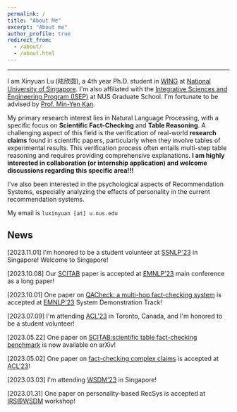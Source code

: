 ```yaml
---
permalink: /
title: "About Me"
excerpt: "About me"
author_profile: true
redirect_from: 
  - /about/
  - /about.html
---
```


---

I am Xinyuan Lu (陆欣圆), a 4th year Ph.D. student in [WING](https://wing.comp.nus.edu.sg/) at [National University of Singapore](https://www.nus.edu.sg/). I'm also affiliated with the [Integrative Sciences and Engineering Program (ISEP)](https://isep.nus.edu.sg/about/) at NUS Graduate School. I'm fortunate to be advised by [Prof. Min-Yen Kan](https://www.comp.nus.edu.sg/~kanmy/). 

My primary research interest lies in Natural Language Processing, with a specific focus on **Scientific Fact-Checking** and **Table Reasoning**. A challenging aspect of this field is the verification of real-world **research claims** found in scientific papers, particularly when they involve tables of experimental results. This verification process often entails multi-step table reasoning and requires providing comprehensive explanations.  **I am highly interested in collaboration (or internship application) and welcome discussions regarding this specific area!!!**

I've also been interested in the psychological aspects of Recommendation Systems, especially analyzing the effects of personality in the current recommendation systems. 


My email is `luxinyuan [at] u.nus.edu`

## News

[2023.11.01] I'm honored to be a student volunteer at [SSNLP'23](https://wing-nus.github.io/ssnlp-2023/) in Singapore! Welcome to Singapore!

[2023.10.08] Our [SCITAB](https://arxiv.org/abs/2305.13186) paper is accepted at [EMNLP'23](https://2023.emnlp.org/) main conference as a long paper!

[2023.10.01] One paper on [QACheck: a multi-hop fact-checking system](https://arxiv.org/abs/2310.07609) is accepted at [EMNLP'23](https://2023.emnlp.org/) System Demonstration Track!

[2023.07.09] I'm attending [ACL'23](https://2023.aclweb.org/) in Toronto, Canada, and I'm honored to be a student volunteer!

[2023.05.22] One paper on [SCITAB:scientific table fact-checking benchmark](https://arxiv.org/abs/2305.13186) is now available on arXiv!

[2023.05.02] One paper on [fact-checking complex claims](https://aclanthology.org/2023.acl-long.386.pdf) is accepted at [ACL'23](https://2023.aclweb.org/)!

[2023.03.03] I'm attending [WSDM'23](https://www.wsdm-conference.org/2023/) in Singapore!

[2023.01.31] One paper on personality-based RecSys is accepted at [IRS@WSDM](https://irs-wsdm.github.io/) workshop!

